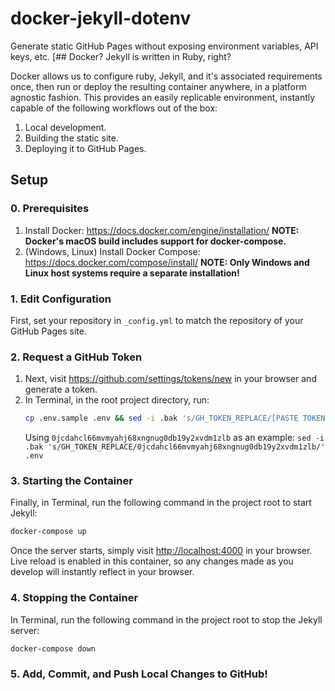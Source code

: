 # docker-jekyll-dotenv

Generate static GitHub Pages without exposing environment variables, API keys, etc.
[## Docker? Jekyll is written in Ruby, right?

Docker allows us to configure ruby, Jekyll, and it's associated requirements once, then run or deploy the resulting container anywhere, in a platform agnostic fashion.
This provides an easily replicable environment, instantly capable of the following workflows out of the box:

1. Local development.
1. Building the static site.
1. Deploying it to GitHub Pages.

## Setup

### 0. Prerequisites

1. Install Docker: <https://docs.docker.com/engine/installation/>
   **NOTE: Docker's macOS build includes support for docker-compose.**
1. (Windows, Linux) Install Docker Compose: <https://docs.docker.com/compose/install/>
   **NOTE: Only Windows and Linux host systems require a separate installation!**

### 1. Edit Configuration

First, set your repository in `_config.yml` to match the repository of your GitHub Pages site.

### 2. Request a GitHub Token

1. Next, visit <https://github.com/settings/tokens/new> in your browser and generate a token.
1. In Terminal, in the root project directory, run:
   ```bash
   cp .env.sample .env && sed -i .bak 's/GH_TOKEN_REPLACE/[PASTE TOKEN HERE!]/' .env
   ```
   Using `0jcdahcl66mvmyahj68xngnug0db19y2xvdm1zlb` as an example: `sed -i .bak 's/GH_TOKEN_REPLACE/0jcdahcl66mvmyahj68xngnug0db19y2xvdm1zlb/' .env`

### 3. Starting the Container

Finally, in Terminal, run the following command in the project root to start Jekyll:

```bash
docker-compose up
```

Once the server starts, simply visit <http://localhost:4000> in your browser. Live reload is enabled in this container, so any changes made as you develop will instantly reflect in your browser.

### 4. Stopping the Container

In Terminal, run the following command in the project root to stop the Jekyll server:

```bash
docker-compose down
```

### 5. Add, Commit, and Push Local Changes to GitHub!
